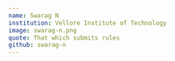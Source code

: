 ```yaml
---
name: Swarag N
institution: Vellore Institute of Technology
image: swarag-n.png
quote: That which submits rules
github: swarag-n
---
```

